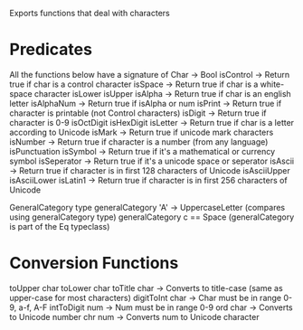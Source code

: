 Exports functions that deal with characters

# Predicates
All the functions below have a signature of Char -> Bool
    isControl -> Return true if char is a control character
    isSpace -> Return true if char is a white-space character
    isLower
    isUpper
    isAlpha -> Return true if char is an english letter
    isAlphaNum -> Return true if isAlpha or num
    isPrint -> Return true if character is printable (not Control characters)
    isDigit -> Return true if character is 0-9
    isOctDigit
    isHexDigit
    isLetter -> Return true if char is a letter according to Unicode
    isMark -> Return true if unicode mark characters
    isNumber -> Return true if character is a number (from any language)
    isPunctuation
    isSymbol -> Return true if it's a mathematical or currency symbol
    isSeperator -> Return true if it's a unicode space or seperator
    isAscii -> Return true if character is in first 128 characters of Unicode
    isAsciiUpper
    isAsciiLower
    isLatin1 -> Return true if character is in first 256 characters of Unicode

GeneralCategory type
generalCategory 'A' -> UppercaseLetter (compares using generalCategory type)
generalCategory c == Space (generalCategory is part of the Eq typeclass)

# Conversion Functions
toUpper char
toLower char
toTitle char -> Converts to title-case (same as upper-case for most characters)
digitToInt char -> Char must be in range 0-9, a-f, A-F
intToDigit num -> Num must be in range 0-9
ord char -> Converts to Unicode number
chr num -> Converts num to Unicode character
